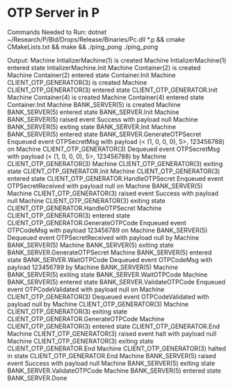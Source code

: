 # OTP Server in P

Commands Needed to Run:
dotnet ~/Research/P/Bld/Drops/Release/Binaries/Pc.dll *.p && cmake CMakeLists.txt && make && ./ping_pong 
./ping_pong

Output:
<CreateLog> Machine IntializerMachine(1) is created
<StateLog> Machine IntializerMachine(1) entered state IntializerMachine.Init
<CreateLog> Machine Container(2) is created
<StateLog> Machine Container(2) entered state Container.Init
<CreateLog> Machine CLIENT_OTP_GENERATOR(3) is created
<StateLog> Machine CLIENT_OTP_GENERATOR(3) entered state CLIENT_OTP_GENERATOR.Init
<CreateLog> Machine Container(4) is created
<StateLog> Machine Container(4) entered state Container.Init
<CreateLog> Machine BANK_SERVER(5) is created
<StateLog> Machine BANK_SERVER(5) entered state BANK_SERVER.Init
<RaiseLog> Machine BANK_SERVER(5) raised event Success with payload null
<ExitLog> Machine BANK_SERVER(5) exiting state BANK_SERVER.Init
<StateLog> Machine BANK_SERVER(5) entered state BANK_SERVER.GenerateOTPSecret
<EnqueueLog> Enqueued event OTPSecretMsg with payload (< (1, 0, 0, 0), 5>, 123456788) on Machine CLIENT_OTP_GENERATOR(3)
<DequeueLog> Dequeued event OTPSecretMsg with payload (< (1, 0, 0, 0), 5>, 123456788) by Machine CLIENT_OTP_GENERATOR(3)
<ExitLog> Machine CLIENT_OTP_GENERATOR(3) exiting state CLIENT_OTP_GENERATOR.Init
<StateLog> Machine CLIENT_OTP_GENERATOR(3) entered state CLIENT_OTP_GENERATOR.HandleOTPSecret
<EnqueueLog> Enqueued event OTPSecretReceived with payload null on Machine BANK_SERVER(5)
<RaiseLog> Machine CLIENT_OTP_GENERATOR(3) raised event Success with payload null
<ExitLog> Machine CLIENT_OTP_GENERATOR(3) exiting state CLIENT_OTP_GENERATOR.HandleOTPSecret
<StateLog> Machine CLIENT_OTP_GENERATOR(3) entered state CLIENT_OTP_GENERATOR.GenerateOTPCode
<EnqueueLog> Enqueued event OTPCodeMsg with payload 123456789 on Machine BANK_SERVER(5)
<DequeueLog> Dequeued event OTPSecretReceived with payload null by Machine BANK_SERVER(5)
<ExitLog> Machine BANK_SERVER(5) exiting state BANK_SERVER.GenerateOTPSecret
<StateLog> Machine BANK_SERVER(5) entered state BANK_SERVER.WaitOTPCode
<DequeueLog> Dequeued event OTPCodeMsg with payload 123456789 by Machine BANK_SERVER(5)
<ExitLog> Machine BANK_SERVER(5) exiting state BANK_SERVER.WaitOTPCode
<StateLog> Machine BANK_SERVER(5) entered state BANK_SERVER.ValidateOTPCode
<EnqueueLog> Enqueued event OTPCodeValidated with payload null on Machine CLIENT_OTP_GENERATOR(3)
<DequeueLog> Dequeued event OTPCodeValidated with payload null by Machine CLIENT_OTP_GENERATOR(3)
<ExitLog> Machine CLIENT_OTP_GENERATOR(3) exiting state CLIENT_OTP_GENERATOR.GenerateOTPCode
<StateLog> Machine CLIENT_OTP_GENERATOR(3) entered state CLIENT_OTP_GENERATOR.End
<RaiseLog> Machine CLIENT_OTP_GENERATOR(3) raised event halt with payload null
<ExitLog> Machine CLIENT_OTP_GENERATOR(3) exiting state CLIENT_OTP_GENERATOR.End
<HaltLog> Machine CLIENT_OTP_GENERATOR(3) halted in state CLIENT_OTP_GENERATOR.End
<RaiseLog> Machine BANK_SERVER(5) raised event Success with payload null
<ExitLog> Machine BANK_SERVER(5) exiting state BANK_SERVER.ValidateOTPCode
<StateLog> Machine BANK_SERVER(5) entered state BANK_SERVER.Done

